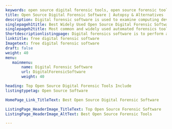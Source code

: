 ```yaml
---
keywords: open source digital forensic tools, open source forensic tools, digital forensic software, cyber forensic tools, computer forensic tools, open source forensic software, top digital forensic tools, best forensic software
title: Open Source Digital Forensic Software | Autopsy & Alternatives
description: Digital forensic software is used to examine computing devices, networks to identify risks, to recover deleted data and preserve evidence from a computer system
singlepageh1title: Best Widely Used Open Source Digital Forensic Software
singlepageh2title: Most common and widely used automated forensics tools for recovery and investigation of material found in digital devices, often computer-oriented crime & fraud
Shortdescriptionlistingpage: Digital forensics software is to perform an investigation and maintain a documented evidence to preserve it from an it system for presentation in a court of law.
linktitle: free digital forensic software
Imagetext: free digital forensic software
draft: false
weight: 40
menu:
   mainmenu: 
       name: Digital Forensic Software
       url: DigitalForensicSoftware
       weight: 40

heading: Top Open Source Digital Forensic Tools Include
listingtypetag: Open Source Software

HomePage_Link_TitleText: Best Open Source Digital Forensic Software

ListingPage_HeaderImage_TitleText: Top Open Source Forensic Software
ListingPage_HeaderImage_AltText: Best Open Source Forensic Tools

---
```



